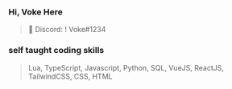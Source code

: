 ### Hi, Voke Here

> 💬 Discord: ! Voke#1234

### self taught coding skills

> Lua, TypeScript, Javascript, Python, SQL, VueJS, ReactJS, TailwindCSS, CSS, HTML


<!--
**0x1Voke/0x1Voke** is a ✨ _special_ ✨ repository because its `README.md` (this file) appears on your GitHub profile.

Here are some ideas to get you started:

- 🔭 I’m currently working on ...
- 🌱 I’m currently learning ...
- 👯 I’m looking to collaborate on ...
- 🤔 I’m looking for help with ...
- 💬 Ask me about ...
- 📫 How to reach me: ...
- 😄 Pronouns: ...
- ⚡ Fun fact: ...
-->
